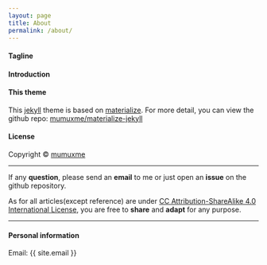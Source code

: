 ```yaml
---
layout: page
title: About
permalink: /about/
---
```


#### Tagline



#### Introduction



#### This theme

This [jekyll](https://jekyllrb.com) theme is based on [materialize](http://materializecss.com). For more detail, you can view the github repo: [mumuxme/materialize-jekyll](https://github.com/mumuxme/materialize-jekyll)


#### License

Copyright&nbsp;&copy;&nbsp;[mumuxme](https://github.com/mumuxme)

- - -

If any <b>question</b>, please send an <b>email</b> to me or just open an <b>issue</b> on the github repository. 

As for all articles(except reference) are under [CC Attribution-ShareAlike 4.0 International License](https://creativecommons.org/licenses/by-sa/4.0/), you are free to <b>share</b> and <b>adapt</b> for any purpose.

- - -

#### Personal information

Email: {{ site.email }}
